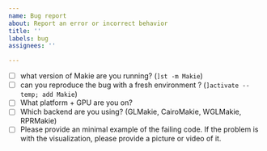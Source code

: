 ```yaml
---
name: Bug report
about: Report an error or incorrect behavior
title: ''
labels: bug
assignees: ''

---
```


- [ ] what version of Makie are you running? (`]st -m Makie`)
- [ ] can you reproduce the bug with a fresh environment ? (`]activate --temp; add Makie`)
- [ ] What platform + GPU are you on?
- [ ] Which backend are you using? (GLMakie, CairoMakie, WGLMakie, RPRMakie)
- [ ] Please provide an minimal example of the failing code. If the problem is with the visualization, please provide a picture or video of it.